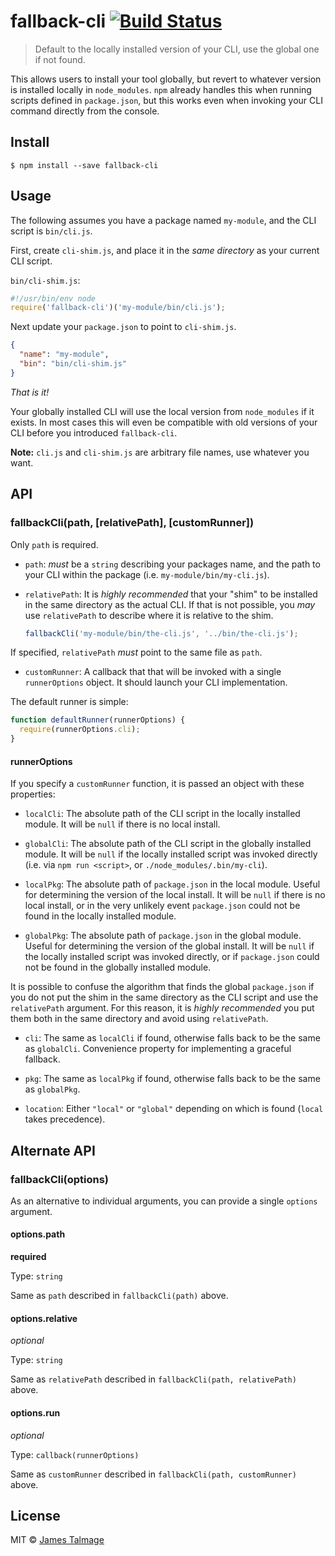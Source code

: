 # fallback-cli [![Build Status](https://travis-ci.org/jamestalmage/fallback-cli.svg?branch=master)](https://travis-ci.org/jamestalmage/fallback-cli)

> Default to the locally installed version of your CLI, use the global one if not found.

This allows users to install your tool globally, but revert to whatever version is installed
locally in `node_modules`. `npm` already handles this when running scripts defined in `package.json`,
but this works even when invoking your CLI command directly from the console.

## Install

```
$ npm install --save fallback-cli
```

## Usage

The following assumes you have a package named `my-module`, and the CLI script is `bin/cli.js`.

First, create `cli-shim.js`, and place it in the *same directory* as your current CLI script.

`bin/cli-shim.js`:

```js
#!/usr/bin/env node
require('fallback-cli')('my-module/bin/cli.js');
```

Next update your `package.json` to point to `cli-shim.js`.

```json
{
  "name": "my-module",
  "bin": "bin/cli-shim.js"
}
```

*That is it!* 

Your globally installed CLI will use the local version from `node_modules` if it exists.
In most cases this will even be compatible with old versions of your CLI before you introduced `fallback-cli`.

**Note:** `cli.js` and `cli-shim.js` are arbitrary file names, use whatever you want.

## API

### fallbackCli(path, [relativePath], [customRunner])

Only `path` is required.

  * `path`: *must* be a `string` describing your packages name, and the path to your CLI within the package (i.e. `my-module/bin/my-cli.js`).
        
  * `relativePath`: It is *highly recommended* that your "shim" to be installed in the same directory as the actual CLI. 
If that is not possible, you *may* use `relativePath` to describe where it is relative to the shim.

    ```js
    fallbackCli('my-module/bin/the-cli.js', '../bin/the-cli.js');
    ```
    
  If specified, `relativePath` *must* point to the same file as `path`.
    
  * `customRunner`: A callback that that will be invoked with a single `runnerOptions` object. It should launch your CLI implementation.
  
  The default runner is simple: 
  
  ```js
  function defaultRunner(runnerOptions) {
    require(runnerOptions.cli);
  }
  ```
  
#### runnerOptions
  
  If you specify a `customRunner` function, it is passed an object with these properties:

  * `localCli`: The absolute path of the CLI script in the locally installed module. It will be `null` if there is no local install.
  
  * `globalCli`: The absolute path of the CLI script in the globally installed module. It will be `null` if the locally installed script was invoked directly (i.e. via `npm run <script>`, or `./node_modules/.bin/my-cli`).
  
  * `localPkg`: The absolute path of `package.json` in the local module. Useful for determining the version of the local install. 
                It will be `null` if there is no local install, or in the very unlikely event `package.json` could not be found in the locally installed module.
  
  * `globalPkg`: The absolute path of `package.json` in the global module. Useful for determining the version of the global install. 
                 It will be `null` if the locally installed script was invoked directly, or if `package.json` could not be found in the globally installed module.
                 
  It is possible to confuse the algorithm that finds the global `package.json` if you do not put the shim in the same directory as the CLI script and use the `relativePath` argument.
  For this reason, it is *highly recommended* you put them both in the same directory and avoid using `relativePath`. 
   
  * `cli`: The same as `localCli` if found, otherwise falls back to be the same as `globalCli`. Convenience property for implementing a graceful fallback.
  
  * `pkg`: The same as `localPkg` if found, otherwise falls back to be the same as `globalPkg`.
  
  * `location`: Either `"local"` or `"global"` depending on which is found (`local` takes precedence).


## Alternate API

### fallbackCli(options)

As an alternative to individual arguments, you can provide a single `options` argument.

#### options.path

**required**

Type: `string`

Same as `path` described in `fallbackCli(path)` above.

#### options.relative

*optional*

Type: `string`

Same as `relativePath` described in `fallbackCli(path, relativePath)` above.

#### options.run

*optional*

Type: `callback(runnerOptions)`

Same as `customRunner` described in `fallbackCli(path, customRunner)` above.

## License

MIT © [James Talmage](http://github.com/jamestalmage)
